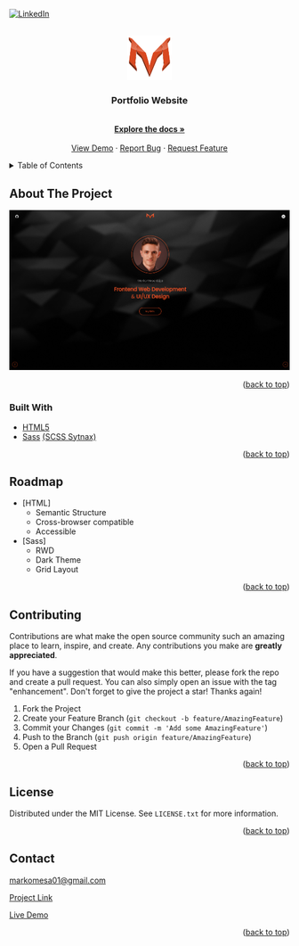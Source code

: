 <div id="top"></div>

[![LinkedIn][linkedin-shield]](https://www.linkedin.com/in/marecardesigner/)

<!-- PROJECT LOGO -->
<br />
<div align="center">
  <a href="https://github.com/markom01/portfolio">
    <img src="./images/profile/Logo.svg" alt="Logo" width="80" height="80">
  </a>

<h3 align="center">Portfolio Website</h3>

  <p align="center">
    <br />
    <a href="https://github.com/markom01/portfolio"><strong>Explore the docs »</strong></a>
    <br />
    <br />
    <a href="https://marko-meseldzija.netlify.app">View Demo</a>
    ·
    <a href="https://github.com/markom01/portfolio/issues">Report Bug</a>
    ·
    <a href="https://github.com/markom01/portfolio/issues">Request Feature</a>
  </p>
</div>

<!-- TABLE OF CONTENTS -->
<details>
  <summary>Table of Contents</summary>
  <ol>
    <li>
      <a href="#about-the-project">About The Project</a>
      <ul>
        <li><a href="#built-with">Built With</a></li>
      </ul>
    </li>
    <li><a href="#roadmap">Roadmap</a></li>
    <li><a href="#contributing">Contributing</a></li>
    <li><a href="#license">License</a></li>
    <li><a href="#contact">Contact</a></li>
  </ol>
</details>

<!-- ABOUT THE PROJECT -->

## About The Project

![Mockup](./images/portfolio_v1.png)

<p align="right">(<a href="#top">back to top</a>)</p>

### Built With

- [HTML5](https://html.spec.whatwg.org//)
- [Sass](https://sass-lang.com/) [(SCSS Sytnax)](https://sass-lang.com/documentation/syntax)

<p align="right">(<a href="#top">back to top</a>)</p>

<!-- ROADMAP -->

## Roadmap

- [HTML]
  - Semantic Structure
  - Cross-browser compatible
  - Accessible
- [Sass]
  - RWD
  - Dark Theme
  - Grid Layout

<p align="right">(<a href="#top">back to top</a>)</p>

<!-- CONTRIBUTING -->

## Contributing

Contributions are what make the open source community such an amazing place to learn, inspire, and create. Any contributions you make are **greatly appreciated**.

If you have a suggestion that would make this better, please fork the repo and create a pull request. You can also simply open an issue with the tag "enhancement".
Don't forget to give the project a star! Thanks again!

1. Fork the Project
2. Create your Feature Branch (`git checkout -b feature/AmazingFeature`)
3. Commit your Changes (`git commit -m 'Add some AmazingFeature'`)
4. Push to the Branch (`git push origin feature/AmazingFeature`)
5. Open a Pull Request

<p align="right">(<a href="#top">back to top</a>)</p>

<!-- LICENSE -->

## License

Distributed under the MIT License. See `LICENSE.txt` for more information.

<p align="right">(<a href="#top">back to top</a>)</p>

<!-- CONTACT -->

## Contact

markomesa01@gmail.com

[Project Link](https://github.com/markom01/portfolio)

[Live Demo](https://marko-meseldzija.netlify.app)

<p align="right">(<a href="#top">back to top</a>)</p>

<!-- MARKDOWN LINKS & IMAGES -->
<!-- https://www.markdownguide.org/basic-syntax/#reference-style-links -->

[contributors-shield]: https://img.shields.io/github/contributors/markom01/portfolio.svg?style=for-the-badge
[contributors-url]: https://github.com/markom01/portfolio/graphs/contributors
[forks-shield]: https://img.shields.io/github/forks/markom01/portfolio.svg?style=for-the-badge
[forks-url]: https://github.com/markom01/portfolio/network/members
[stars-shield]: https://img.shields.io/github/stars/markom01/portfolio.svg?style=for-the-badge
[stars-url]: https://github.com/markom01/portfolio/stargazers
[issues-shield]: https://img.shields.io/github/issues/markom01/portfolio.svg?style=for-the-badge
[issues-url]: https://github.com/markom01/portfolio/issues
[license-shield]: https://img.shields.io/github/license/markom01/portfolio.svg?style=for-the-badge
[license-url]: https://github.com/markom01/portfolio/blob/master/LICENSE.txt
[linkedin-shield]: https://img.shields.io/badge/-LinkedIn-black.svg?style=for-the-badge&logo=linkedin&colorB=555
[linkedin-url]: https://linkedin.com/in/marecardesigner
